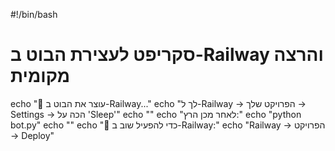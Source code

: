 #!/bin/bash
# סקריפט לעצירת הבוט ב-Railway והרצה מקומית

echo "🛑 עוצר את הבוט ב-Railway..."
echo "לך ל-Railway → הפרויקט שלך → Settings → הכה על 'Sleep'"
echo ""
echo "לאחר מכן הרץ:"
echo "python bot.py"
echo ""
echo "🔄 כדי להפעיל שוב ב-Railway:"
echo "Railway → הפרויקט → Deploy"